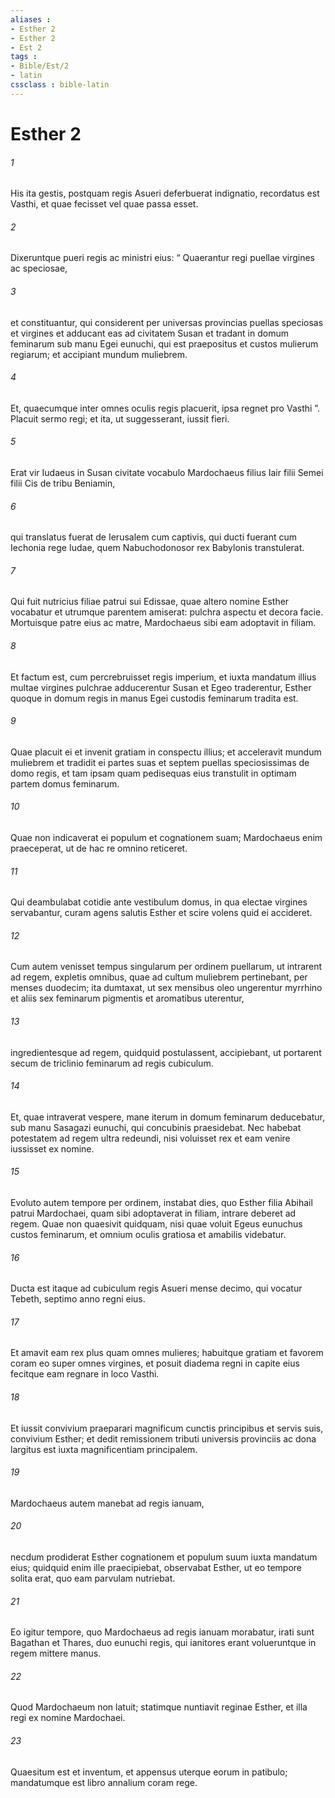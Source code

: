 ```yaml
---
aliases : 
- Esther 2
- Esther 2
- Est 2
tags : 
- Bible/Est/2
- latin
cssclass : bible-latin
---
```


# Esther 2

###### 1
His ita gestis, postquam regis Asueri deferbuerat indignatio, recordatus est Vasthi, et quae fecisset vel quae passa esset. 
###### 2
Dixeruntque pueri regis ac ministri eius: “ Quaerantur regi puellae virgines ac speciosae, 
###### 3
et constituantur, qui considerent per universas provincias puellas speciosas et virgines et adducant eas ad civitatem Susan et tradant in domum feminarum sub manu Egei eunuchi, qui est praepositus et custos mulierum regiarum; et accipiant mundum muliebrem. 
###### 4
Et, quaecumque inter omnes oculis regis placuerit, ipsa regnet pro Vasthi ”. Placuit sermo regi; et ita, ut suggesserant, iussit fieri.
###### 5
Erat vir Iudaeus in Susan civitate vocabulo Mardochaeus filius Iair filii Semei filii Cis de tribu Beniamin, 
###### 6
qui translatus fuerat de Ierusalem cum captivis, qui ducti fuerant cum Iechonia rege Iudae, quem Nabuchodonosor rex Babylonis transtulerat. 
###### 7
Qui fuit nutricius filiae patrui sui Edissae, quae altero nomine Esther vocabatur et utrumque parentem amiserat: pulchra aspectu et decora facie. Mortuisque patre eius ac matre, Mardochaeus sibi eam adoptavit in filiam.
###### 8
Et factum est, cum percrebruisset regis imperium, et iuxta mandatum illius multae virgines pulchrae adducerentur Susan et Egeo traderentur, Esther quoque in domum regis in manus Egei custodis feminarum tradita est. 
###### 9
Quae placuit ei et invenit gratiam in conspectu illius; et acceleravit mundum muliebrem et tradidit ei partes suas et septem puellas speciosissimas de domo regis, et tam ipsam quam pedisequas eius transtulit in optimam partem domus feminarum. 
###### 10
Quae non indicaverat ei populum et cognationem suam; Mardochaeus enim praeceperat, ut de hac re omnino reticeret. 
###### 11
Qui deambulabat cotidie ante vestibulum domus, in qua electae virgines servabantur, curam agens salutis Esther et scire volens quid ei accideret.
###### 12
Cum autem venisset tempus singularum per ordinem puellarum, ut intrarent ad regem, expletis omnibus, quae ad cultum muliebrem pertinebant, per menses duodecim; ita dumtaxat, ut sex mensibus oleo ungerentur myrrhino et aliis sex feminarum pigmentis et aromatibus uterentur, 
###### 13
ingredientesque ad regem, quidquid postulassent, accipiebant, ut portarent secum de triclinio feminarum ad regis cubiculum. 
###### 14
Et, quae intraverat vespere, mane iterum in domum feminarum deducebatur, sub manu Sasagazi eunuchi, qui concubinis praesidebat. Nec habebat potestatem ad regem ultra redeundi, nisi voluisset rex et eam venire iussisset ex nomine.
###### 15
Evoluto autem tempore per ordinem, instabat dies, quo Esther filia Abihail patrui Mardochaei, quam sibi adoptaverat in filiam, intrare deberet ad regem. Quae non quaesivit quidquam, nisi quae voluit Egeus eunuchus custos feminarum, et omnium oculis gratiosa et amabilis videbatur. 
###### 16
Ducta est itaque ad cubiculum regis Asueri mense decimo, qui vocatur Tebeth, septimo anno regni eius. 
###### 17
Et amavit eam rex plus quam omnes mulieres; habuitque gratiam et favorem coram eo super omnes virgines, et posuit diadema regni in capite eius fecitque eam regnare in loco Vasthi. 
###### 18
Et iussit convivium praeparari magnificum cunctis principibus et servis suis, convivium Esther; et dedit remissionem tributi universis provinciis ac dona largitus est iuxta magnificentiam principalem.
###### 19
Mardochaeus autem manebat ad regis ianuam, 
###### 20
necdum prodiderat Esther cognationem et populum suum iuxta mandatum eius; quidquid enim ille praecipiebat, observabat Esther, ut eo tempore solita erat, quo eam parvulam nutriebat.
###### 21
Eo igitur tempore, quo Mardochaeus ad regis ianuam morabatur, irati sunt Bagathan et Thares, duo eunuchi regis, qui ianitores erant volueruntque in regem mittere manus. 
###### 22
Quod Mardochaeum non latuit; statimque nuntiavit reginae Esther, et illa regi ex nomine Mardochaei. 
###### 23
Quaesitum est et inventum, et appensus uterque eorum in patibulo; mandatumque est libro annalium coram rege.
